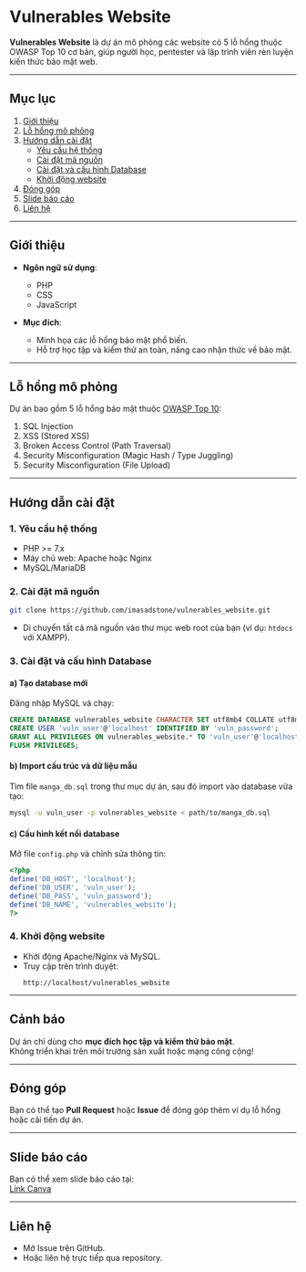 # Vulnerables Website

**Vulnerables Website** là dự án mô phỏng các website có 5 lỗ hổng thuộc OWASP Top 10 cơ bản, giúp người học, pentester và lập trình viên rèn luyện kiến thức bảo mật web.

---

## Mục lục

1. [Giới thiệu](#giới-thiệu)  
2. [Lỗ hổng mô phỏng](#lỗ-hổng-mô-phỏng)  
3. [Hướng dẫn cài đặt](#hướng-dẫn-cài-đặt)  
    - [Yêu cầu hệ thống](#1-yêu-cầu-hệ-thống)  
    - [Cài đặt mã nguồn](#2-cài-đặt-mã-nguồn)  
    - [Cài đặt và cấu hình Database](#3-cài-đặt-và-cấu-hình-database)  
    - [Khởi động website](#4-khởi-động-website)  
4. [Đóng góp](#đóng-góp)  
5. [Slide báo cáo](#slide-báo-cáo)  
6. [Liên hệ](#liên-hệ)  

---

## Giới thiệu

- **Ngôn ngữ sử dụng**:  
  - PHP  
  - CSS  
  - JavaScript  

- **Mục đích**:  
  - Minh họa các lỗ hổng bảo mật phổ biến.  
  - Hỗ trợ học tập và kiểm thử an toàn, nâng cao nhận thức về bảo mật.  

---

## Lỗ hổng mô phỏng

Dự án bao gồm 5 lỗ hổng bảo mật thuộc [OWASP Top 10](https://owasp.org/Top10/):

1. SQL Injection  
2. XSS (Stored XSS)  
3. Broken Access Control (Path Traversal)  
4. Security Misconfiguration (Magic Hash / Type Juggling)  
5. Security Misconfiguration (File Upload)  

---

## Hướng dẫn cài đặt

### 1. Yêu cầu hệ thống
- PHP >= 7.x  
- Máy chủ web: Apache hoặc Nginx  
- MySQL/MariaDB  

### 2. Cài đặt mã nguồn
```bash
git clone https://github.com/imasadstone/vulnerables_website.git
```

- Di chuyển tất cả mã nguồn vào thư mục web root của bạn (ví dụ: `htdocs` với XAMPP).  

### 3. Cài đặt và cấu hình Database

#### a) Tạo database mới
Đăng nhập MySQL và chạy:  
```sql
CREATE DATABASE vulnerables_website CHARACTER SET utf8mb4 COLLATE utf8mb4_unicode_ci;
CREATE USER 'vuln_user'@'localhost' IDENTIFIED BY 'vuln_password';
GRANT ALL PRIVILEGES ON vulnerables_website.* TO 'vuln_user'@'localhost';
FLUSH PRIVILEGES;
```

#### b) Import cấu trúc và dữ liệu mẫu
Tìm file `manga_db.sql` trong thư mục dự án, sau đó import vào database vừa tạo:  
```bash
mysql -u vuln_user -p vulnerables_website < path/to/manga_db.sql
```

#### c) Cấu hình kết nối database
Mở file `config.php` và chỉnh sửa thông tin:  
```php
<?php
define('DB_HOST', 'localhost');
define('DB_USER', 'vuln_user');
define('DB_PASS', 'vuln_password');
define('DB_NAME', 'vulnerables_website');
?>
```

### 4. Khởi động website
- Khởi động Apache/Nginx và MySQL.  
- Truy cập trên trình duyệt:  
  ```
  http://localhost/vulnerables_website
  ```

---

## Cảnh báo

Dự án chỉ dùng cho **mục đích học tập và kiểm thử bảo mật**.  
Không triển khai trên môi trường sản xuất hoặc mạng công cộng!  

---

## Đóng góp

Bạn có thể tạo **Pull Request** hoặc **Issue** để đóng góp thêm ví dụ lỗ hổng hoặc cải tiến dự án.  

---

## Slide báo cáo

Bạn có thể xem slide báo cáo tại:  
[Link Canva](https://www.canva.com/design/DAGswYhTMhM/dI3LZLh41RBO2Z4Tjz-9nw/edit?utm_content=DAGswYhTMhM&utm_campaign=designshare&utm_medium=link2&utm_source=sharebutton)

---

## Liên hệ

- Mở Issue trên GitHub.  
- Hoặc liên hệ trực tiếp qua repository.
